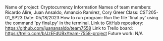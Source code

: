 Name of project: Cryptocurrency Information
Names of team members: Ricardo Alire, Juan Ansaldo, Amancio Ramirez, Cory Greer
Class: CST205-01_SP23
Date: 05/18/2023
How to run program: Run the file 'final.py' using the command 'py final.py' in the terminal.
Link to GitHub repository: https://github.com/juanansaldo/team7558
Link to Trello board: https://trello.com/b/JzEFdUBx/team-7558-project
Future work: N/A
